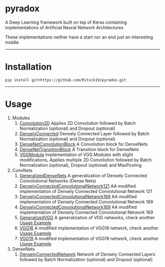 # pyradox
A Deep Learning framework built on top of Keras containing implementations of Artificial Neural Network Architectures

These implementations neither have a start nor an end just an interesting middle
___
# Installation

    pip install git+https://github.com/Ritvik19/pyradox.git
___

# Usage

1. Modules
   1. [Convolution2D](tutorials/Convolution2D.ipynb) Applies 2D Convolution followed by Batch Normalization (optional) and Dropout (optional)
   2. [DenselyConnected](tutorials/DenselyConnected.ipynb) Densely Connected Layer followed by Batch Normalization (optional) and Dropout (optional)
   3. [DenseNetConvolutionBlock](tutorials/DenseNetConvolutionBlock.ipynb) A Convolution block for DenseNets
   4. [DenseNetTransitionBlock](tutorials/DenseNetTransitionBlock.ipynb) A Transition block for DenseNets
   5. [VGGModule](tutorials/VGG-Module.ipynb) Implementation of VGG Modules with slight modifications, Applies multiple 2D Convolution followed by Batch Normalization (optional), Dropout (optional) and MaxPooling
2. ConvNets
   1.  [GeneralizedDenseNets](tutorials/GeneralizedDenseNets.ipynb) A generalization of Densely Connected Convolutional Networks (Dense Nets)
   2.  [DenselyConnectedConvolutionalNetwork121](tutorials/DenselyConnectedConvolutionalNetwork121.ipynb) AA modified implementation of Densely Connected Convolutional Network 121
   3.  [DenselyConnectedConvolutionalNetwork169](tutorials/DenselyConnectedConvolutionalNetwork169.ipynb) AA modified implementation of Densely Connected Convolutional Network 169
   4.  [DenselyConnectedConvolutionalNetwork169](tutorials/DenselyConnectedConvolutionalNetwork169.ipynb) AA modified implementation of Densely Connected Convolutional Network 169
   5. [GeneralizedVGG](tutorials/GeneralizedVGG-1.ipynb) A generalization of VGG networks, check another [Usage Example](tutorials/GeneralizedVGG-2.ipynb)
   6. [VGG16](tutorials/VGG16-1.ipynb) A modified implementation of VGG16 network, check another [Usage Example](tutorials/VGG16-2.ipynb)
   7. [VGG19](tutorials/VGG19-1.ipynb) A modified implementation of VGG19 network, check another [Usage Example](tutorials/VGG19-2.ipynb)
3. DenseNets
   1. [DenselyConnectedNetwork](tutorials/DenselyConnectedNetwork.ipynb) Network of Densely Connected Layers followed by Batch Normalization (optional) and Dropout (optional)